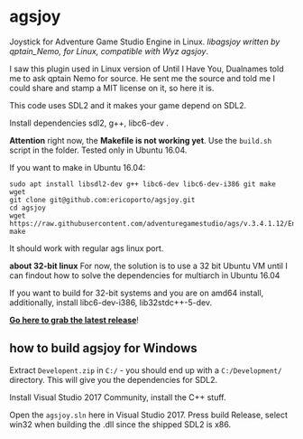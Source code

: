 # agsjoy
Joystick for Adventure Game Studio Engine in Linux. *libagsjoy written by qptain_Nemo, for Linux, compatible with Wyz agsjoy*.

I saw this plugin used in Linux version of Until I Have You, Dualnames told me to ask qptain Nemo for source. He sent me the source and told me I could share and stamp a MIT license on it, so here it is.

This code  uses SDL2 and it makes your game depend on SDL2.

Install dependencies sdl2, g++, libc6-dev . 

**Attention** right now, the **Makefile is not working yet**. Use the `build.sh` script in the folder. Tested only in Ubuntu 16.04.

If you want to make in Ubuntu 16.04:

    sudo apt install libsdl2-dev g++ libc6-dev libc6-dev-i386 git make wget
    git clone git@github.com:ericoporto/agsjoy.git
    cd agsjoy
    wget https://raw.githubusercontent.com/adventuregamestudio/ags/v.3.4.1.12/Engine/plugin/agsplugin.h
    make
    

It should work with regular ags linux port.

**about 32-bit linux** For now, the solution is to use a 32 bit Ubuntu VM until I can findout how to solve the dependencies for multiarch in Ubuntu 16.04

If you want to build for 32-bit systems and you are on amd64 install, additionally, install libc6-dev-i386, lib32stdc++-5-dev.


[**Go here to grab the latest release**](https://github.com/ericoporto/agsjoy/releases)!

## how to build agsjoy for Windows

Extract `Developent.zip` in `C:/` - you should end up with a `C:/Development/` directory. This will give you the dependencies for SDL2.

Install Visual Studio 2017 Community, install the C++ stuff.

Open the `agsjoy.sln` here in Visual Studio 2017. Press build Release, select win32 when building the .dll since the shipped SDL2 is x86. 
